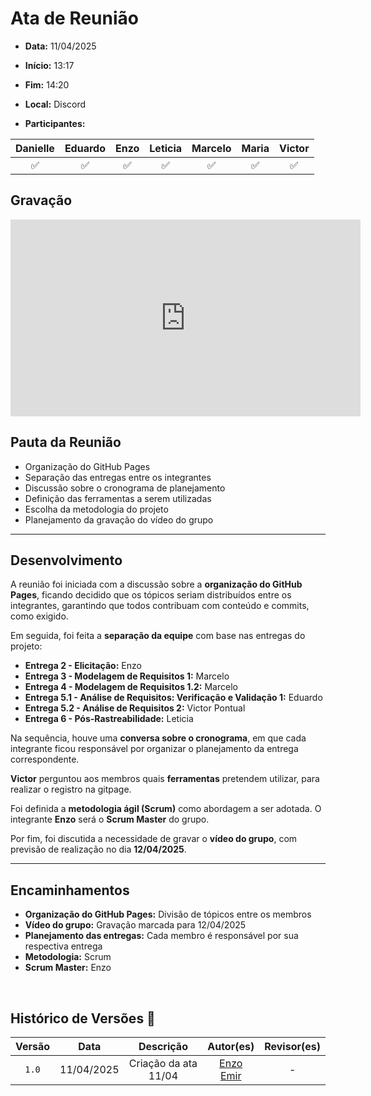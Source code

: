 # Ata de Reunião

- **Data:** 11/04/2025

- **Início:** 13:17

- **Fim:** 14:20

- **Local:** Discord

- **Participantes:**  

| Danielle | Eduardo | Enzo | Leticia | Marcelo | Maria | Victor |
| :-: | :-: | :-: | :-: | :-: | :-: | :-: |
| ✅ | ✅ | ✅ | ✅ | ✅ | ✅ | ✅ |

## Gravação

<p style="text-align: center">
<iframe width="560" height="315" src="https://www.youtube.com/embed/BG3R38JRJpM?si=lMdiRD0p5rvmV253" title="YouTube video player" frameborder="0" allow="accelerometer; autoplay; clipboard-write; encrypted-media; gyroscope; picture-in-picture; web-share" referrerpolicy="strict-origin-when-cross-origin" allowfullscreen></iframe>
</p>

## Pauta da Reunião

- Organização do GitHub Pages  
- Separação das entregas entre os integrantes  
- Discussão sobre o cronograma de planejamento  
- Definição das ferramentas a serem utilizadas  
- Escolha da metodologia do projeto  
- Planejamento da gravação do vídeo do grupo  

---

## Desenvolvimento

A reunião foi iniciada com a discussão sobre a **organização do GitHub Pages**, ficando decidido que os tópicos seriam distribuídos entre os integrantes, garantindo que todos contribuam com conteúdo e commits, como exigido.

Em seguida, foi feita a **separação da equipe** com base nas entregas do projeto:

- **Entrega 2 - Elicitação:** Enzo  
- **Entrega 3 - Modelagem de Requisitos 1:** Marcelo  
- **Entrega 4 - Modelagem de Requisitos 1.2:** Marcelo  
- **Entrega 5.1 - Análise de Requisitos: Verificação e Validação 1:** Eduardo  
- **Entrega 5.2 - Análise de Requisitos 2:** Victor Pontual  
- **Entrega 6 - Pós-Rastreabilidade:** Leticia  

Na sequência, houve uma **conversa sobre o cronograma**, em que cada integrante ficou responsável por organizar o planejamento da entrega correspondente.

**Victor** perguntou aos membros quais **ferramentas** pretendem utilizar, para realizar o registro na gitpage.

Foi definida a **metodologia ágil (Scrum)** como abordagem a ser adotada. O integrante **Enzo** será o **Scrum Master** do grupo.

Por fim, foi discutida a necessidade de gravar o **vídeo do grupo**, com previsão de realização no dia **12/04/2025**.

---

## Encaminhamentos

- **Organização do GitHub Pages:** Divisão de tópicos entre os membros  
- **Vídeo do grupo:** Gravação marcada para 12/04/2025  
- **Planejamento das entregas:** Cada membro é responsável por sua respectiva entrega  
- **Metodologia:** Scrum  
- **Scrum Master:** Enzo  

<br>

## Histórico de Versões 📅

| Versão | Data | Descrição | Autor(es) | Revisor(es) |
| :-: | :-: | :-: | :-: | :-: |
| `1.0`  | 11/04/2025 | Criação da ata 11/04 | [Enzo Emir](https://github.com/EnzoEmir) | - |